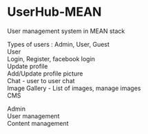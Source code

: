 # UserHub-MEAN
User management system in MEAN stack   

Types of users : Admin, User, Guest   
User      
  Login, Register, facebook login    
  Update profile    
  Add/Update profile picture    
  Chat - user to user chat        
  Image Gallery  - List of images, manage images      
CMS      
          
Admin        
  User management        
  Content management        


